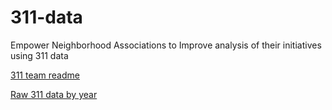 # 311-data
Empower Neighborhood Associations to Improve analysis of their initiatives using 311 data

[311 team readme](https://docs.google.com/document/d/1wzD8BWgljvJkLT2ImxC6FCCEKNUXm9zX3K6JtkkVl-I)

[Raw 311 data by year](https://data.lacity.org/browse?category=A+Well+Run+City&limitTo=filters&q=%22MyLA311+Service+Request+Data+201%22&sortBy=relevance)

